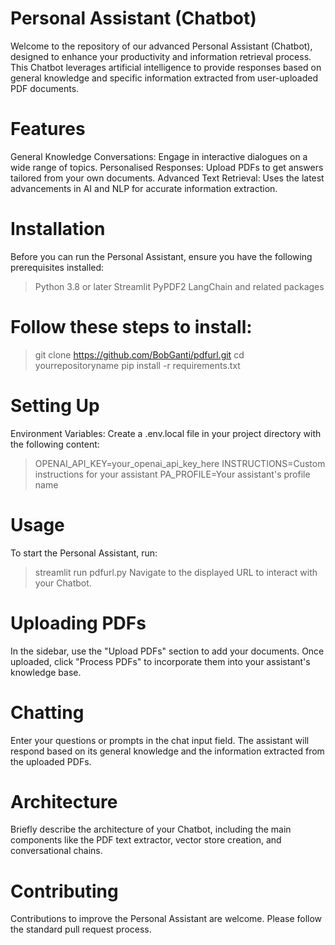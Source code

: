 # Personal Assistant (Chatbot)
Welcome to the repository of our advanced Personal Assistant (Chatbot), designed to enhance your productivity and information retrieval process. This Chatbot leverages artificial intelligence to provide responses based on general knowledge and specific information extracted from user-uploaded PDF documents.

# Features
General Knowledge Conversations: Engage in interactive dialogues on a wide range of topics.
Personalised Responses: Upload PDFs to get answers tailored from your own documents.
Advanced Text Retrieval: Uses the latest advancements in AI and NLP for accurate information extraction.

# Installation
Before you can run the Personal Assistant, ensure you have the following prerequisites installed:
> Python 3.8 or later
> Streamlit
> PyPDF2
> LangChain and related packages

# Follow these steps to install:
> git clone https://github.com/BobGanti/pdfurl.git
> cd yourrepositoryname
> pip install -r requirements.txt

# Setting Up
Environment Variables: Create a .env.local file in your project directory with the following content:
> OPENAI_API_KEY=your_openai_api_key_here
> INSTRUCTIONS=Custom instructions for your assistant
> PA_PROFILE=Your assistant's profile name

# Usage
To start the Personal Assistant, run:
> streamlit run pdfurl.py
> Navigate to the displayed URL to interact with your Chatbot.

# Uploading PDFs
In the sidebar, use the "Upload PDFs" section to add your documents. Once uploaded, click "Process PDFs" to incorporate them into your assistant's knowledge base.

# Chatting
Enter your questions or prompts in the chat input field. The assistant will respond based on its general knowledge and the information extracted from the uploaded PDFs.

# Architecture
Briefly describe the architecture of your Chatbot, including the main components like the PDF text extractor, vector store creation, and conversational chains.

# Contributing
Contributions to improve the Personal Assistant are welcome. Please follow the standard pull request process.


